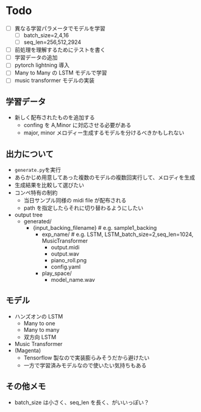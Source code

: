 # Todo

- [ ] 異なる学習パラメータでモデルを学習
  - [ ] batch_size=2,4,16
  - [ ] seq_len=256,512,2924
- [ ] 前処理を理解するためにテストを書く
- [ ] 学習データの追加
- [ ] pytorch lightning 導入
- [ ] Many to Many の LSTM モデルで学習
- [ ] music transformer モデルの実装

## 学習データ

- 新しく配布されたものを追加する
  - confing を A,Minor に対応させる必要がある
  - major, minor メロディー生成するモデルを分けるべきかもしれない

## 出力について

- `generate.py`を実行
- あらかじめ用意してあった複数のモデルの複数回実行して、メロディを生成
- 生成結果を比較して選びたい
- コンペ特有の制約
  - 当日サンプル同様の midi file が配布される
  - path を指定したらそれに切り替わるようにしたい
- output tree
  - generated/
    - {input_backing_filename} # e.g. sample1_backing
      - exp_name/ # e.g. LSTM, LSTM_batch_size=2,seq_len=1024,
        MusicTransformer
        - output.midi
        - output.wav
        - piano_roll.png
        - config.yaml
      - play_space/
        - model_name.wav

## モデル

- ハンズオンの LSTM
  - Many to one
  - Many to many
  - 双方向 LSTM
- Music Transformer
- (Magenta)
  - Tensorflow 製なので実装膨らみそうだから避けたい
  - 一方で学習済みモデルなので使いたい気持ちもある

## その他メモ

- batch_size は小さく、seq_len を長く、がいいっぽい？
